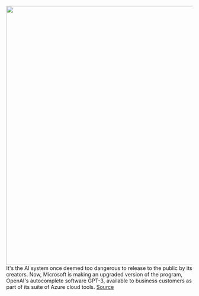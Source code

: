 <img src='https://cdn.vox-cdn.com/thumbor/T5aJ5wDRTeV3kgJgx3x9_qZggKs=/0x0:2040x1360/1200x800/filters:focal(857x517:1183x843)/cdn.vox-cdn.com/uploads/chorus_image/image/70079357/acastro_180507_1777_microsoft_0003.0.jpg' width='700px' /><br/>
It's the AI system once deemed too dangerous to release to the public by its creators. Now, Microsoft is making an upgraded version of the program, OpenAI's autocomplete software GPT-3, available to business customers as part of its suite of Azure cloud tools.
<a href='https://www.theverge.com/2021/11/2/22758963/microsoft-openai-gpt-3-azure-cloud-service-ai-language'> Source <a/>
